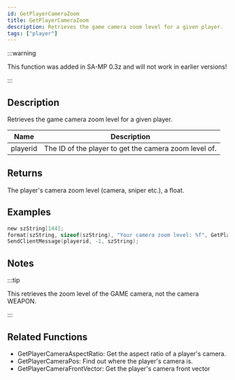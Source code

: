 ```yaml
---
id: GetPlayerCameraZoom
title: GetPlayerCameraZoom
description: Retrieves the game camera zoom level for a given player.
tags: ["player"]
---
```


<TagLinks />

:::warning

This function was added in SA-MP 0.3z and will not work in earlier versions!

:::

## Description

Retrieves the game camera zoom level for a given player.

| Name     | Description                                           |
| -------- | ----------------------------------------------------- |
| playerid | The ID of the player to get the camera zoom level of. |

## Returns

The player's camera zoom level (camera, sniper etc.), a float.

## Examples

```c
new szString[144];
format(szString, sizeof(szString), "Your camera zoom level: %f", GetPlayerCameraZoom(playerid));
SendClientMessage(playerid, -1, szString);
```

## Notes

:::tip

This retrieves the zoom level of the GAME camera, not the camera WEAPON.

:::

## Related Functions

- GetPlayerCameraAspectRatio: Get the aspect ratio of a player's camera.
- GetPlayerCameraPos: Find out where the player's camera is.
- GetPlayerCameraFrontVector: Get the player's camera front vector
